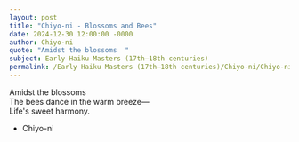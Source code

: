 ```yaml
---
layout: post
title: "Chiyo-ni - Blossoms and Bees"
date: 2024-12-30 12:00:00 -0000
author: Chiyo-ni
quote: "Amidst the blossoms  "
subject: Early Haiku Masters (17th–18th centuries)
permalink: /Early Haiku Masters (17th–18th centuries)/Chiyo-ni/Chiyo-ni - Blossoms and Bees
---
```


Amidst the blossoms  
The bees dance in the warm breeze—  
Life's sweet harmony.

- Chiyo-ni
